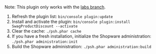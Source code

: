 Note: This plugin only works with the [labs branch](https://github.com/shopware/shopware/tree/labs).

1. Refresh the plugin list: `bin/console plugin:update`
2. Install and activate the plugin:
`bin/console plugin:install SwagProductDiscount --activate`
3. Clear the cache: `./psh.phar cache`
4. If you have a fresh installation, initialize the Shopware administration: `./psh.phar administration:init`
5. Build the Shopware administration: `./psh.phar administration:build`
